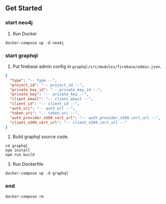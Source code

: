 ## Get Started

### start neo4j

1. Run Docker

```
docker-compose up -d neo4j
```

### start graphql

1. Put firebase admin config in `graphql/src/modules/firebase/admin.json`.

```json:graphql/src/modules/firebase/admin.json
{
  "type": "-- type --",
  "project_id": "-- project_id --",
  "private_key_id": "-- private_key_id --",
  "private_key": "-- private_key --",
  "client_email": "-- client_email --",
  "client_id": "-- client_id --",
  "auth_uri": "-- auth_url --",
  "token_uri": "-- token_uri --",
  "auth_provider_x509_cert_url": "-- auth_provider_x509_cert_url --",
  "client_x509_cert_url": "-- client_x509_cert_url --"
}
```


2. Build graphql source code.

```
cd graphql
npm install
npm run build
```

3. Run Dockerfile

```
docker-compose up -d graphql
```

### end

```
docker-compose rm
```
